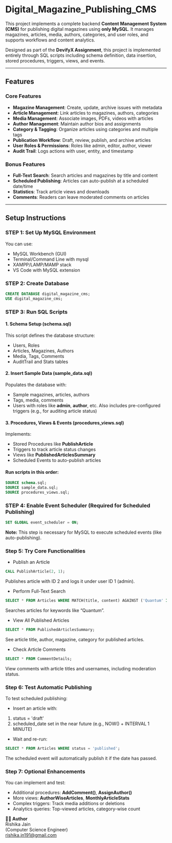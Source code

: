 # Digital_Magazine_Publishing_CMS
This project implements a complete backend **Content Management System (CMS)** for publishing digital magazines using **only MySQL**. It manages magazines, articles, media, authors, categories, and user roles, and supports workflows and content analytics.

Designed as part of the **DevifyX Assignment**, this project is implemented entirely through SQL scripts including schema definition, data insertion, stored procedures, triggers, views, and events.

---

## Features

### Core Features
- **Magazine Management**: Create, update, archive issues with metadata
- **Article Management**: Link articles to magazines, authors, categories
- **Media Management**: Associate images, PDFs, videos with articles
- **Author Management**: Maintain author bios and assignments
- **Category & Tagging**: Organize articles using categories and multiple tags
- **Publication Workflow**: Draft, review, publish, and archive articles
- **User Roles & Permissions**: Roles like admin, editor, author, viewer
- **Audit Trail**: Logs actions with user, entity, and timestamp

### Bonus Features
- **Full-Text Search**: Search articles and magazines by title and content
- **Scheduled Publishing**: Articles can auto-publish at a scheduled date/time
- **Statistics**: Track article views and downloads
- **Comments**: Readers can leave moderated comments on articles

---

## Setup Instructions
### STEP 1: Set Up MySQL Environment
You can use:
- MySQL Workbench (GUI)
- Terminal/Command Line with mysql
- XAMPP/LAMP/MAMP stack
- VS Code with MySQL extension
  
### STEP 2: Create Database
```sql
CREATE DATABASE digital_magazine_cms;
USE digital_magazine_cms;
```
### STEP 3: Run SQL Scripts
#### 1. Schema Setup (**schema.sql**)
This script defines the database structure:
- Users, Roles
- Articles, Magazines, Authors
- Media, Tags, Comments
- AuditTrail and Stats tables
#### 2. Insert Sample Data (**sample_data.sql**)
Populates the database with:
- Sample magazines, articles, authors
- Tags, media, comments
- Users with roles like **admin**, **author**, etc.
Also includes pre-configured triggers (e.g., for auditing article status)
#### 3. Procedures, Views & Events (**procedures_views.sql**)
Implements:
- Stored Procedures like **PublishArticle**
- Triggers to track article status changes
- Views like **PublishedArticlesSummary**
- Scheduled Events to auto-publish articles

#### Run scripts in this order:
```sql
SOURCE schema.sql;
SOURCE sample_data.sql;
SOURCE procedures_views.sql;
```
### STEP 4: Enable Event Scheduler (Required for Scheduled Publishing)
```sql
SET GLOBAL event_scheduler = ON;
```
**Note:** This step is necessary for MySQL to execute scheduled events (like auto-publishing).
### Step 5: Try Core Functionalities 
- Publish an Article
```sql
CALL PublishArticle(2, 1);
```
Publishes article with ID 2 and logs it under user ID 1 (admin).
- Perform Full-Text Search
```sql
SELECT * FROM Articles WHERE MATCH(title, content) AGAINST ('Quantum' IN NATURAL LANGUAGE MODE);
```
Searches articles for keywords like “Quantum”.
- View All Published Articles
```sql
SELECT * FROM PublishedArticlesSummary;
```
See article title, author, magazine, category for published articles.
- Check Article Comments
```sql
SELECT * FROM CommentDetails;
```
View comments with article titles and usernames, including moderation status.
### Step 6: Test Automatic Publishing
To test scheduled publishing:
- Insert an article with:
1. status = 'draft' <BR>
2. scheduled_date set in the near future (e.g., NOW() + INTERVAL 1 MINUTE)
- Wait and re-run:
```sql
SELECT * FROM Articles WHERE status = 'published';
```
The scheduled event will automatically publish it if the date has passed.
### Step 7: Optional Enhancements
You can implement and test:
- Additional procedures: **AddComment()**, **AssignAuthor()**
- More views: **AuthorWiseArticles**, **MonthlyArticleStats**
- Complex triggers: Track media additions or deletions
- Analytics queries: Top-viewed articles, category-wise count

**👩‍💻 Author** <br>
Rishika Jain <br>
(Computer Science Engineer) <br>
rishika.jn191@gmail.com <br>
